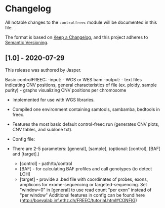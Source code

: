 # Changelog

All notable changes to the `controlfreec` module will be documented in this file.

The format is based on [Keep a Changelog](https://keepachangelog.com/en/1.0.0/),
and this project adheres to [Semantic Versioning](https://semver.org/spec/v2.0.0.html).

## [1.0] - 2020-07-29

This release was authored by Jasper.

Basic controlFREEC:
-input: 
    - WGS or WES bam
-output: 
    - text files indicating CNV positions, general characteristics of file (ex. ploidy, sample purity)
    - graphs visualizing CNV positions per chromosome

- Implemented for use with WGS libraries.
- Compiled one environment containing samtools, sambamba, bedtools in freec.
- Features the most basic default control-freec run (generates CNV plots, CNV tables, and sublone txt).

- Config file:
- There are 2-5 parameters: [general], [sample], (optional: [control], [BAF] and [target].)
    - [control] - path/to/control
    - [BAF] - for calculating BAF profiles and call genotypes (to detect LOH)
    - [target] - provide a .bed file with coordinates of probes, exons, amplicons for exome-sequencing or targeted-sequencing. Set "window=0" in [general] to use read count "per exon" instead of "per window"
Additional features in config can be found here (http://boevalab.inf.ethz.ch/FREEC/tutorial.html#CONFIG)